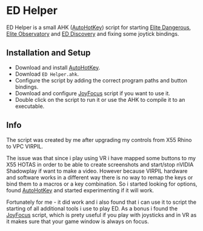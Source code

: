# ED Helper
ED Helper is a small AHK ([AutoHotKey](https://www.autohotkey.com/)) script for starting [Elite Dangerous](https://www.elitedangerous.com/), [Elite Observatory](https://github.com/Xjph/EliteObservatory) and [ED Discovery](https://github.com/EDDiscovery/EDDiscovery) and fixing some joytick bindings.

## Installation and Setup
  * Download and install [AutoHotKey](https://www.autohotkey.com/).
  * Download `ED Helper.ahk`.
  * Configure the script by adding the correct program paths and button bindings.
  * Download and configure [JoyFocus](https://github.com/RetroRodent/joyfocus) script if you want to use it.
  * Double click on the script to run it or use the AHK to compile it to an executable.

## Info
The script was created by me after upgrading my controls from X55 Rhino to VPC VIRPIL. 

The issue was that since i play using VR i have mapped some buttons to my X55 HOTAS in order to be able to create screenshots and start/stop nVIDIA Shadowplay if want to make a video. However because VIRPIL hardware and software works in a different way there is no way to remap the keys or bind them to a macros or a key combination. So i started looking for options, found [AutoHotKey](https://www.autohotkey.com/) and started experimenting if it will work.

Fortunately for me - it did work and i also found that i can use it to script the starting of all additional tools i use to play ED. As a bonus i found the [JoyFocus](https://github.com/RetroRodent/joyfocus) script, which is prety useful if you play with joysticks and in VR as it makes sure that your game window is always on focus.

